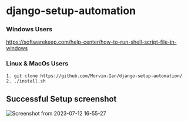 # django-setup-automation

### Windows Users
https://softwarekeep.com/help-center/how-to-run-shell-script-file-in-windows

### Linux & MacOs Users

    1. git clone https://github.com/Morvin-Ian/django-setup-automation/
    2. ./install.sh



## Successful Setup screenshot

![Screenshot from 2023-07-12 16-55-27](https://github.com/Morvin-Ian/django-setup-automation/assets/78966128/25825a36-59bd-4e98-901e-dcc5e0e56c94)
